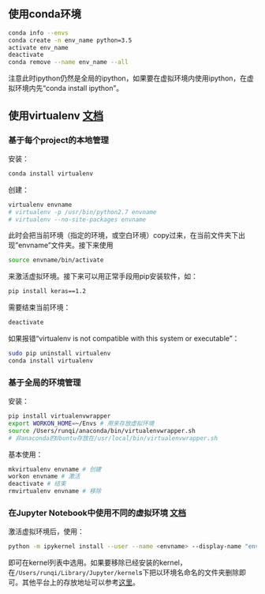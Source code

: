 使用conda环境
---------

```sh
conda info --envs
conda create -n env_name python=3.5
activate env_name
deactivate
conda remove --name env_name --all
```
注意此时ipython仍然是全局的ipython，如果要在虚拟环境内使用ipython，在虚拟环境内先“conda install ipython”。

使用virtualenv [文档](http://python-guide-pt-br.readthedocs.io/en/latest/dev/virtualenvs/)
--------------------------------------------------------------------------------------

### 基于每个project的本地管理

安装：
```sh
conda install virtualenv
```
创建：

```sh
virtualenv envname
# virtualenv -p /usr/bin/python2.7 envname
# virtualenv --no-site-packages envname
```

此时会把当前环境（指定的环境，或空白环境）copy过来，在当前文件夹下出现”envname”文件夹。接下来使用

```sh
source envname/bin/activate
```

来激活虚拟环境。接下来可以用正常手段用pip安装软件，如：

```sh
pip install keras==1.2
```

需要结束当前环境：

```sh
deactivate
```

如果报错“virtualenv is not compatible with this system or executable”：

```sh
sudo pip uninstall virtualenv
conda install virtualenv
```

### 基于全局的环境管理

安装：

```sh
pip install virtualenvwrapper
export WORKON_HOME=~/Envs # 用来存放虚拟环境
source /Users/runqi/anaconda/bin/virtualenvwrapper.sh
# 非anaconda的Ubuntu存放在/usr/local/bin/virtualenvwrapper.sh
```

基本使用：

```sh
mkvirtualenv envname # 创建
workon envname # 激活
deactivate # 结束
rmvirtualenv envname # 移除
```

### 在Jupyter Notebook中使用不同的虚拟环境 [文档](http://ipython.readthedocs.io/en/stable/install/kernel_install.html#kernels-for-different-environments)

激活虚拟环境后，使用：

```sh
python -m ipykernel install --user --name <envname> --display-name "envname"
```

即可在kernel列表中选用。如果要移除已经安装的kernel，在`/Users/runqi/Library/Jupyter/kernel`s下把以环境名命名的文件夹删除即可。其他平台上的存放地址可以参考[这里](http://jupyter-client.readthedocs.io/en/latest/kernels.html#kernelspecs)。

